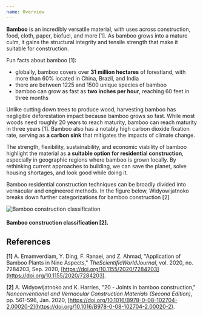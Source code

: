 ```yaml
---
name: Overview
---
```


**Bamboo** is an incredibly versatile material, with uses across construction, food, cloth, paper, biofuel, and more [1]. As bamboo grows into a mature culm, it gains the structural integrity and tensile strength that make it suitable for construction.

Fun facts about bamboo [1]:

- globally, bamboo covers over **31 million hectares** of forestland, with more than 60% located in China, Brazil, and India
- there are between 1225 and 1500 unique species of bamboo
- bamboo can grow as fast as **two inches per hour**, reaching 60 feet in three months

Unlike cutting down trees to produce wood, harvesting bamboo has negligible deforestation impact because bamboo grows so fast. While most woods need roughly 20 years to reach maturity, bamboo can reach maturity in three years [1]. Bamboo also has a notably high carbon dioxide fixation rate, serving as **a carbon sink** that mitigates the impacts of climate change.

The strength, flexibility, sustainability, and economic viability of bamboo highlight the material as **a suitable option for residential construction**, especially in geographic regions where bamboo is grown locally. By rethinking current approaches to building, we can save the planet, solve housing shortages, and look good while doing it.

Bamboo residential construction techniques can be broadly divided into vernacular and engineered methods. In the figure below, Widyowijatnoko breaks down further categorizations for bamboo construction [2].

![Bamboo construction classification](images/bamboo-construction-classification.png)

#### Bamboo construction classification [2].

## References

**[1]** A. Emamverdiam, Y. Ding, F. Ranaei, and Z. Ahmad, "Application of Bamboo Plants in Nine Aspects," _TheScientificWorldJournal_, vol. 2020, no. 7284203, Sep. 2020, [https://doi.org/10.1155/2020/7284203](https://doi.org/10.1155/2020/7284203).

**[2]** A. Widyowijatnoko and K. Harries, "20 - Joints in bamboo construction," _Nonconventional and Vernacular Construction Materials (Second Edition)_, pp. 561-596, Jan. 2020, [https://doi.org/10.1016/B978-0-08-102704-2.00020-2](https://doi.org/10.1016/B978-0-08-102704-2.00020-2).
